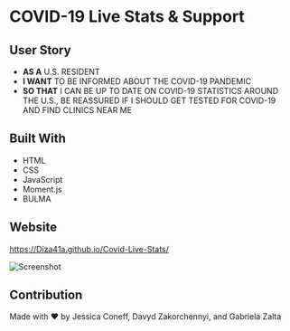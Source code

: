 # COVID-19 Live Stats & Support

## User Story
- **AS A** U.S. RESIDENT
- **I WANT** TO BE INFORMED ABOUT THE COVID-19 PANDEMIC
- **SO THAT** I CAN BE UP TO DATE ON COVID-19 STATISTICS AROUND THE U.S., BE REASSURED IF I SHOULD GET TESTED FOR COVID-19 AND FIND CLINICS NEAR ME


## Built With
* HTML
* CSS
* JavaScript
* Moment.js
* BULMA

## Website
https://Diza41a.github.io/Covid-Live-Stats/

![Screenshot](/images/screenshot.JPG)

## Contribution
Made with ❤️ by Jessica Coneff, Davyd Zakorchennyi, and Gabriela Zalta


